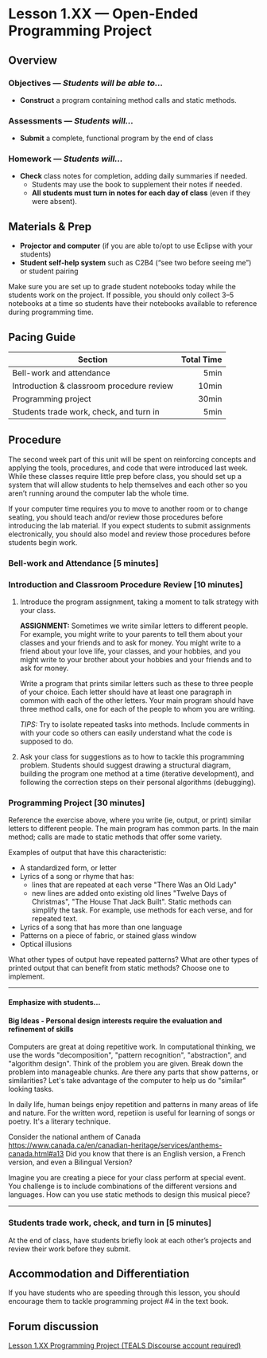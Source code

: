 Lesson 1.XX — Open-Ended Programming Project
====================================================================================================

Overview
--------
### Objectives — _Students will be able to…_
- **Construct** a program containing method calls and static methods.

### Assessments — _Students will…_
- **Submit** a complete, functional program by the end of class

### Homework — _Students will…_
- **Check** class notes for completion, adding daily summaries if needed.
  - Students may use the book to supplement their notes if needed.
  - **All students must turn in notes for each day of class** (even if they were absent).


Materials & Prep
----------------
- **Projector and computer** (if you are able to/opt to use Eclipse with your students)
- **Student self-help system** such as C2B4 (“see two before seeing me”) or student pairing

Make sure you are set up to grade student notebooks today while the students work on the project. If
possible, you should only collect 3–5 notebooks at a time so students have their notebooks available
to reference during programming time.


Pacing Guide
------------
| Section                                   | Total Time |
|-------------------------------------------|-----------:|
| Bell-work and attendance                  |       5min |
| Introduction & classroom procedure review |      10min |
| Programming project       |      30min |
| Students trade work, check, and turn in   |       5min |


Procedure
---------
The second week part of this unit will be spent on reinforcing concepts and applying the tools,
procedures, and code that were introduced last week. While these classes require little prep before
class, you should set up a system that will allow students to help themselves and each other so you
aren’t running around the computer lab the whole time.

If your computer time requires you to move to another room or to change seating, you should teach
and/or review those procedures before introducing the lab material. If you expect students to submit
assignments electronically, you should also model and review those procedures before students begin
work.

### Bell-work and Attendance \[5 minutes\]

### Introduction and Classroom Procedure Review \[10 minutes\]

1. Introduce the program assignment, taking a moment to talk strategy with your class.

   **ASSIGNMENT:** Sometimes we write similar letters to different people. For example, you might
   write to your parents to tell them about your classes and your friends and to ask for money. You
   might write to a friend about your love life, your classes, and your hobbies, and you might write
   to your brother about your hobbies and your friends and to ask for money.

   Write a program that prints similar letters such as these to three people of your choice. Each
  letter should have at least one paragraph in common with each of the other letters. Your main
   program should have three method calls, one for each of the people to whom you are writing.

   *TIPS:* Try to isolate repeated tasks into methods. Include comments in with your code so others
   can easily understand what the code is supposed to do.

2. Ask your class for suggestions as to how to tackle this programming problem. Students should
   suggest drawing a structural diagram, building the program one method at a time (iterative
   development), and following the correction steps on their personal algorithms (debugging).

### Programming Project  \[30 minutes\]

Reference the exercise above, where you write (ie, output, or print) similar letters to different people.  The main program has common parts.  In the main method;  calls are made to static methods that offer some variety.

Examples of output that have this characteristic:
-  A standardized form, or letter
-  Lyrics of a song or rhyme that has:
    * lines that are repeated at each verse "There Was an Old Lady"
    * new lines are added onto existing old lines "Twelve Days of Christmas", "The House That Jack Built".  Static methods can simplify the task.  For example, use methods for each verse, and for repeated text.
-  Lyrics of a song that has more than one language
-  Patterns on a piece of fabric, or stained glass window
-  Optical illusions 

What other types of output have repeated patterns?
What are other types of printed output that can benefit from static methods?
Choose one to implement. 

---

#### Emphasize with students...

#### Big Ideas - Personal design interests require the evaluation and refinement of skills

Computers are great at doing repetitive work.  In computational thinking, we use the words "decomposition", "pattern recognition", "abstraction", and "algorithm design".    Think of the problem you are given.   Break down the problem into manageable chunks.   Are there any parts that show patterns, or similarities?   Let's take advantage of the computer to help us do "similar" looking tasks.   

In daily life, human beings enjoy repetition and patterns in many areas of life and nature.   For the written word, repetiion is useful for learning of songs or poetry.  It's a literary technique. 

Consider the national anthem of Canada https://www.canada.ca/en/canadian-heritage/services/anthems-canada.html#a13 
Did you know that there is an English version, a French version, and even a Bilingual Version?

Imagine you are creating a piece for your class perform at special event.  You challenge is to include combinations of the different versions and languages.  How can you use static methods to design this musical piece?

---

### Students trade work, check, and turn in \[5 minutes\]
At the end of class, have students briefly look at each other’s projects and review their work
before they submit.


Accommodation and Differentiation
---------------------------------
If you have students who are speeding through this lesson, you should encourage them to tackle
programming project \#4 in the text book.


Forum discussion
---------------------------
[Lesson 1.XX Programming Project (TEALS Discourse account required)](http://forums.tealsk12.org/c/ap-cs-a-unit-1/1-XX-programming-project)
